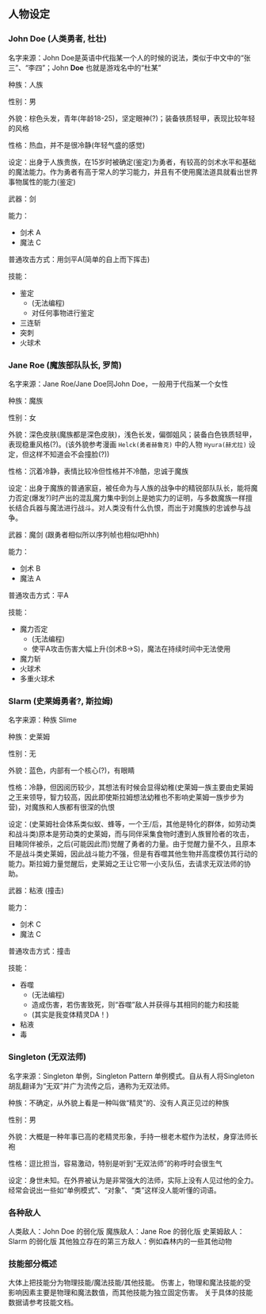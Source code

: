 ## 人物设定

### John Doe (人类勇者, 杜壮)

名字来源：John Doe是英语中代指某一个人的时候的说法，类似于中文中的“张三”、“李四”；John **Doe** 也就是游戏名中的“杜某”

种族：人族

性别：男

外貌：棕色头发，青年(年龄18-25)，坚定眼神(?)；装备铁质轻甲，表现比较年轻的风格

性格：热血，并不是很冷静(年轻气盛的感觉)

设定：出身于人族贵族，在15岁时被确定(鉴定)为勇者，有较高的剑术水平和基础的魔法能力。作为勇者有高于常人的学习能力，并且有不使用魔法道具就看出世界事物属性的能力(鉴定)

武器：剑

能力：
+ 剑术 A
+ 魔法 C

普通攻击方式：用剑平A(简单的自上而下挥击)

技能：
+ 鉴定
  + (无法编程)
  + 对任何事物进行鉴定
+ 三连斩
+ 突刺
+ 火球术

### Jane Roe (魔族部队队长, 罗简)

名字来源：Jane Roe/Jane Doe同John Doe，一般用于代指某一个女性

种族：魔族

性别：女

外貌：深色皮肤(魔族都是深色皮肤)，浅色长发，偏御姐风；装备白色铁质轻甲，表现稳重风格(?)。(该外貌参考漫画 `Helck(勇者赫鲁克)` 中的人物 `Hyura(赫尤拉)` 设定，但这样不知道会不会撞脸(?))

性格：沉着冷静，表情比较冷但性格并不冷酷，忠诚于魔族

设定：出身于魔族的普通家庭，被任命为与人族的战争中的精锐部队队长，能将魔力否定(爆发?)时产出的混乱魔力集中到剑上是她实力的证明，与多数魔族一样擅长结合兵器与魔法进行战斗。对人类没有什么仇恨，而出于对魔族的忠诚参与战争。

武器：魔剑 (跟勇者相似所以序列帧也相似吧hhh)

能力：
+ 剑术 B
+ 魔法 A

普通攻击方式：平A

技能：
+ 魔力否定
  + (无法编程)
  + 使平A攻击伤害大幅上升(剑术B->S)，魔法在持续时间中无法使用
+ 魔力斩
+ 火球术
+ 多重火球术

### Slarm (史莱姆勇者?, 斯拉姆)

名字来源：种族 Slime

种族：史莱姆

性别：无

外貌：蓝色，内部有一个核心(?)，有眼睛

性格：冷静，但因阅历较少，其想法有时候会显得幼稚(史莱姆一族主要由史莱姆之王来领导，智力较高，因此即使斯拉姆想法幼稚也不影响史莱姆一族步步为营)，对魔族和人族都有很深的仇恨

设定：(史莱姆社会体系类似蚁、蜂等，一个王/后，其他是特化的群体，如劳动类和战斗类)原本是劳动类的史莱姆，而与同伴采集食物时遭到人族冒险者的攻击，目睹同伴被杀，之后(可能因此而)觉醒了勇者的力量。由于觉醒力量不久，且原本不是战斗类史莱姆，因此战斗能力不强，但是有吞噬其他生物并高度模仿其行动的能力。斯拉姆力量觉醒后，史莱姆之王让它带一小支队伍，去请求无双法师的协助。

武器：粘液 (撞击)

能力：
+ 剑术 C
+ 魔法 C

普通攻击方式：撞击

技能：
+ 吞噬
  + (无法编程)
  + 造成伤害，若伤害致死，则“吞噬”敌人并获得与其相同的能力和技能
  + (其实是我变体精灵DA！)
+ 粘液
+ 毒

### Singleton (无双法师)

名字来源：Singleton 单例，Singleton Pattern 单例模式。自从有人将Singleton胡乱翻译为“无双”并广为流传之后，通称为无双法师。

种族：不确定，从外貌上看是一种叫做“精灵”的、没有人真正见过的种族

性别：男

外貌：大概是一种年事已高的老精灵形象，手持一根老木棍作为法杖，身穿法师长袍

性格：逗比担当，容易激动，特别是听到“无双法师”的称呼时会很生气

设定：身世未知。在外界被认为是非常强大的法师，实际上没有人见过他的全力。经常会说出一些如“单例模式”、“对象”、“类”这样没人能听懂的词语。

### 各种敌人

人类敌人：John Doe 的弱化版
魔族敌人：Jane Roe 的弱化版
史莱姆敌人：Slarm 的弱化版
其他独立存在的第三方敌人：例如森林内的一些其他动物


### 技能部分概述

大体上把技能分为物理技能/魔法技能/其他技能。
伤害上，物理和魔法技能的受影响因素主要是物理和魔法数值，而其他技能为独立固定伤害。
关于具体的技能数据请参考技能文档。


